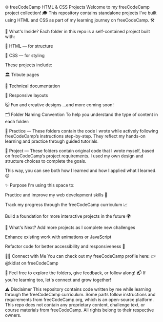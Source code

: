 🌐 freeCodeCamp HTML & CSS Projects
Welcome to my freeCodeCamp project collection! 🎓
This repository contains standalone projects I've built using HTML and CSS as part of my learning journey on freeCodeCamp. 🛠️

📁 What's Inside?
Each folder in this repo is a self-contained project built with:

🧱 HTML — for structure

🎨 CSS — for styling

These projects include:

🏛️ Tribute pages

📄 Technical documentation

📱 Responsive layouts

🐱 Fun and creative designs
...and more coming soon!

🗂️ Folder Naming Convention
To help you understand the type of content in each folder:

🔧 Practice — These folders contain the code I wrote while actively following freeCodeCamp’s instructions step-by-step. They reflect my hands-on learning and practice through guided tutorials.

🧪 Project — These folders contain original code that I wrote myself, based on freeCodeCamp’s project requirements. I used my own design and structure choices to complete the goals.

This way, you can see both how I learned and how I applied what I learned. 😊

✨ Purpose
I'm using this space to:

Practice and improve my web development skills 🧠

Track my progress through the freeCodeCamp curriculum 📈

Build a foundation for more interactive projects in the future 🌍

🚀 What's Next?
Add more projects as I complete new challenges

Enhance existing work with animations or JavaScript

Refactor code for better accessibility and responsiveness 🎯

🙋‍♂️ Connect with Me
You can check out my freeCodeCamp profile here:
👉 @kidlat on freeCodeCamp

👀 Feel free to explore the folders, give feedback, or follow along!
📬 If you're learning too, let's connect and grow together!

⚠️ Disclaimer
This repository contains code written by me while learning through the freeCodeCamp curriculum. Some parts follow instructions and requirements from freeCodeCamp.org, which is an open-source platform.
This repo does not contain any proprietary content, challenge text, or course materials from freeCodeCamp.
All rights belong to their respective owners.
